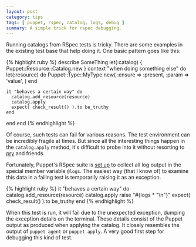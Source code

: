 ```yaml
---
layout: post
category: tips
tags: [ puppet, rspec, catalog, logs, debug ]
summary: A simple trick for rspec debugging.
---
```


Running catalogs from RSpec tests is tricky. There are some examples
in the existing test base that help doing it. One basic pattern goes like this:

{% highlight ruby %}
describe SomeThing
  let(:catalog) { Puppet::Resource::Catalog.new }
  context "when doing something else" do
    let(:resource) do
      Puppet::Type::MyType.new(
        :ensure => :present,
	:param  => 'value',
      )
    end

    it "behaves a certain way" do
      catalog.add_resource(resource)
      catalog.apply
      expect( check_result() ).to be_truthy
    end
  end
end
{% endhighlight %}

Of course, such tests can fail for various reasons. The test environment
can be incredibly fragile at times. But since all the interesting things
happen in the `catalog.apply` method, it's difficult to probe into it
without resorting to [pry](https://github.com/nixme/pry-debugger) and friends.

Fortunately, Puppet's RSpec suite is [set up](https://github.com/puppetlabs/puppet/blob/76afe2e8c7d7942c805e99f83f115a27d78684a8/spec/spec_helper.rb#L132)
to collect all log output in the special member variable `@logs`.
The easiest way (that I know of) to examine this data in a failing test
is temporarily raising it as an exception.

{% highlight ruby %}
it "behaves a certain way" do
  catalog.add_resource(resource)
  catalog.apply
  raise "#{logs * "\n"}"
  expect( check_result() ).to be_truthy
end
{% endhighlight %}

When this test is run, it will fail due to the unexpected exception,
dumping the exception details on the terminal. These details consist
of the Puppet output as produced when applying the catalog. It closely
resembles the output of `puppet agent` or `puppet apply`. A very good
first step for debugging this kind of test.
